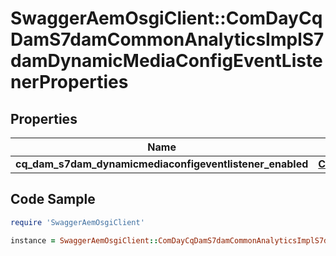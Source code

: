 # SwaggerAemOsgiClient::ComDayCqDamS7damCommonAnalyticsImplS7damDynamicMediaConfigEventListenerProperties

## Properties

Name | Type | Description | Notes
------------ | ------------- | ------------- | -------------
**cq_dam_s7dam_dynamicmediaconfigeventlistener_enabled** | [**ConfigNodePropertyBoolean**](ConfigNodePropertyBoolean.md) |  | [optional] 

## Code Sample

```ruby
require 'SwaggerAemOsgiClient'

instance = SwaggerAemOsgiClient::ComDayCqDamS7damCommonAnalyticsImplS7damDynamicMediaConfigEventListenerProperties.new(cq_dam_s7dam_dynamicmediaconfigeventlistener_enabled: null)
```


